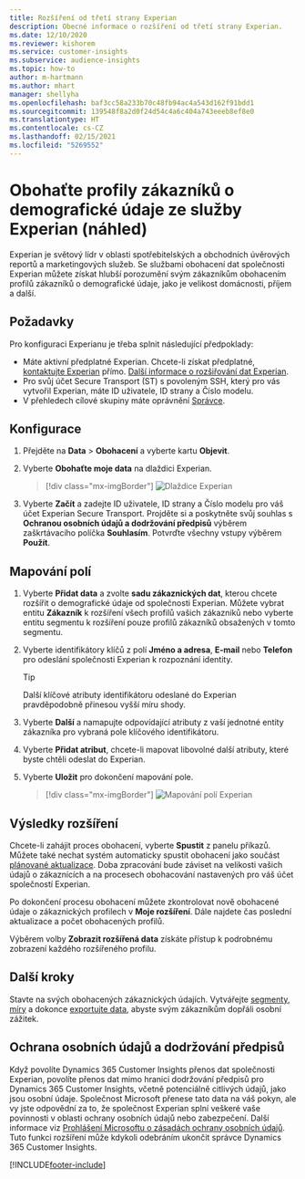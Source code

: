 ```yaml
---
title: Rozšíření od třetí strany Experian
description: Obecné informace o rozšíření od třetí strany Experian.
ms.date: 12/10/2020
ms.reviewer: kishorem
ms.service: customer-insights
ms.subservice: audience-insights
ms.topic: how-to
author: m-hartmann
ms.author: mhart
manager: shellyha
ms.openlocfilehash: baf3cc58a233b70c48fb94ac4a543d162f91bdd1
ms.sourcegitcommit: 139548f8a2d0f24d54c4a6c404a743eeeb8ef8e0
ms.translationtype: HT
ms.contentlocale: cs-CZ
ms.lasthandoff: 02/15/2021
ms.locfileid: "5269552"
---
```

# <a name="enrich-customer-profiles-with-demographics-from-experian-preview"></a>Obohaťte profily zákazníků o demografické údaje ze služby Experian (náhled)

Experian je světový lídr v oblasti spotřebitelských a obchodních úvěrových reportů a marketingových služeb. Se službami obohacení dat společnosti Experian můžete získat hlubší porozumění svým zákazníkům obohacením profilů zákazníků o demografické údaje, jako je velikost domácnosti, příjem a další.

## <a name="prerequisites"></a>Požadavky

Pro konfiguraci Experianu je třeba splnit následující předpoklady:

- Máte aktivní předplatné Experian. Chcete-li získat předplatné, [kontaktujte Experian](https://www.experian.com/marketing-services/contact) přímo. [Další informace o rozšiřování dat Experian](https://www.experian.com/marketing-services/microsoft?cmpid=ems_web_mci_cdppage).
- Pro svůj účet Secure Transport (ST) s povoleným SSH, který pro vás vytvořil Experian, máte ID uživatele, ID strany a Číslo modelu.
- V přehledech cílové skupiny máte oprávnění [Správce](permissions.md#administrator).

## <a name="configuration"></a>Konfigurace

1. Přejděte na **Data** > **Obohacení** a vyberte kartu **Objevit**.

1. Vyberte **Obohaťte moje data** na dlaždici Experian.

   > [!div class="mx-imgBorder"]
   > ![Dlaždice Experian](media/experian-tile.png "Dlaždice Experian")

1. Vyberte **Začít** a zadejte ID uživatele, ID strany a Číslo modelu pro váš účet Experian Secure Transport. Projděte si a poskytněte svůj souhlas s **Ochranou osobních údajů a dodržování předpisů** výběrem zaškrtávacího políčka **Souhlasím**. Potvrďte všechny vstupy výběrem **Použít**.

## <a name="map-your-fields"></a>Mapování polí

1.  Vyberte **Přidat data** a zvolte **sadu zákaznických dat**, kterou chcete rozšířit o demografické údaje od společnosti Experian. Můžete vybrat entitu **Zákazník** k rozšíření všech profilů vašich zákazníků nebo vyberte entitu segmentu k rozšíření pouze profilů zákazníků obsažených v tomto segmentu.

1. Vyberte identifikátory klíčů z polí **Jméno a adresa**, **E-mail** nebo **Telefon** pro odeslání společnosti Experian k rozpoznání identity.

   > [!TIP]
   > Další klíčové atributy identifikátoru odeslané do Experian pravděpodobně přinesou vyšší míru shody.

1. Vyberte **Další** a namapujte odpovídající atributy z vaší jednotné entity zákazníka pro vybraná pole klíčového identifikátoru.

1. Vyberte **Přidat atribut**, chcete-li mapovat libovolné další atributy, které byste chtěli odeslat do Experian.

1.  Vyberte **Uložit** pro dokončení mapování pole.

    > [!div class="mx-imgBorder"]
    > ![Mapování polí Experian](media/experian-field-mapping.png "Mapování polí Experian")

## <a name="enrichment-results"></a>Výsledky rozšíření

Chcete-li zahájit proces obohacení, vyberte **Spustit** z panelu příkazů. Můžete také nechat systém automaticky spustit obohacení jako součást [plánované aktualizace](system.md#schedule-tab). Doba zpracování bude záviset na velikosti vašich údajů o zákaznících a na procesech obohacování nastavených pro váš účet společností Experian.

Po dokončení procesu obohacení můžete zkontrolovat nově obohacené údaje o zákaznických profilech v **Moje rozšíření**. Dále najdete čas poslední aktualizace a počet obohacených profilů.

Výběrem volby **Zobrazit rozšířená data** získáte přístup k podrobnému zobrazení každého rozšířeného profilu.

## <a name="next-steps"></a>Další kroky

Stavte na svých obohacených zákaznických údajích. Vytvářejte [segmenty](segments.md), [míry](measures.md) a dokonce [exportujte data](export-destinations.md), abyste svým zákazníkům dopřáli osobní zážitek.

## <a name="data-privacy-and-compliance"></a>Ochrana osobních údajů a dodržování předpisů

Když povolíte Dynamics 365 Customer Insights přenos dat společnosti Experian, povolíte přenos dat mimo hranici dodržování předpisů pro Dynamics 365 Customer Insights, včetně potenciálně citlivých údajů, jako jsou osobní údaje. Společnost Microsoft přenese tato data na váš pokyn, ale vy jste odpovědní za to, že společnost Experian splní veškeré vaše povinnosti v oblasti ochrany osobních údajů nebo zabezpečení. Další informace viz [Prohlášení Microsoftu o zásadách ochrany osobních údajů](https://go.microsoft.com/fwlink/?linkid=396732).
Tuto funkci rozšíření může kdykoli odebráním ukončit správce Dynamics 365 Customer Insights.


[!INCLUDE[footer-include](../includes/footer-banner.md)]